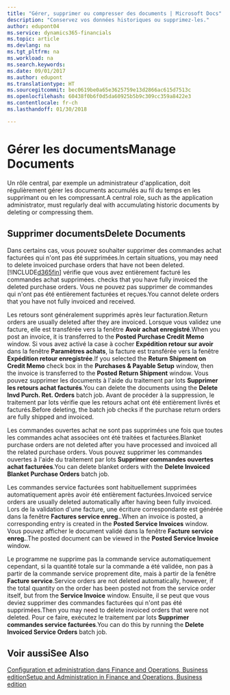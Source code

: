 ```yaml
---
title: "Gérer, supprimer ou compresser des documents | Microsoft Docs"
description: "Conservez vos données historiques ou supprimez-les."
author: edupont04
ms.service: dynamics365-financials
ms.topic: article
ms.devlang: na
ms.tgt_pltfrm: na
ms.workload: na
ms.search.keywords: 
ms.date: 09/01/2017
ms.author: edupont
ms.translationtype: HT
ms.sourcegitcommit: bec0619be0a65e3625759e13d2866ac615d7513c
ms.openlocfilehash: 60438f0b6f0d5da60925b5b9c309cc359a8422e3
ms.contentlocale: fr-ch
ms.lasthandoff: 01/30/2018

---
```

# <a name="manage-documents"></a><span data-ttu-id="870a8-103">Gérer les documents</span><span class="sxs-lookup"><span data-stu-id="870a8-103">Manage Documents</span></span>
<span data-ttu-id="870a8-104">Un rôle central, par exemple un administrateur d'application, doit régulièrement gérer les documents accumulés au fil du temps en les supprimant ou en les compressant.</span><span class="sxs-lookup"><span data-stu-id="870a8-104">A central role, such as the application administrator, must regularly deal with accumulating historic documents by deleting or compressing them.</span></span>  

## <a name="delete-documents"></a><span data-ttu-id="870a8-105">Supprimer documents</span><span class="sxs-lookup"><span data-stu-id="870a8-105">Delete Documents</span></span>
<span data-ttu-id="870a8-106">Dans certains cas, vous pouvez souhaiter supprimer des commandes achat facturées qui n'ont pas été supprimées.</span><span class="sxs-lookup"><span data-stu-id="870a8-106">In certain situations, you may need to delete invoiced purchase orders that have not been deleted.</span></span> [!INCLUDE[d365fin](includes/d365fin_md.md)]<span data-ttu-id="870a8-107"> vérifie que vous avez entièrement facturé les commandes achat supprimées.</span><span class="sxs-lookup"><span data-stu-id="870a8-107"> checks that you have fully invoiced the deleted purchase orders.</span></span> <span data-ttu-id="870a8-108">Vous ne pouvez pas supprimer de commandes qui n'ont pas été entièrement facturées et reçues.</span><span class="sxs-lookup"><span data-stu-id="870a8-108">You cannot delete orders that you have not fully invoiced and received.</span></span>  

<span data-ttu-id="870a8-109">Les retours sont généralement supprimés après leur facturation.</span><span class="sxs-lookup"><span data-stu-id="870a8-109">Return orders are usually deleted after they are invoiced.</span></span> <span data-ttu-id="870a8-110">Lorsque vous validez une facture, elle est transférée vers la fenêtre **Avoir achat enregistré**.</span><span class="sxs-lookup"><span data-stu-id="870a8-110">When you post an invoice, it is transferred to the **Posted Purchase Credit Memo** window.</span></span> <span data-ttu-id="870a8-111">Si vous avez activé la case à cocher **Expédition retour sur avoir** dans la fenêtre **Paramètres achats**, la facture est transférée vers la fenêtre **Expédition retour enregistrée**.</span><span class="sxs-lookup"><span data-stu-id="870a8-111">If you selected the **Return Shipment on Credit Memo** check box in the **Purchases & Payable Setup** window, then the invoice is transferred to the **Posted Return Shipment** window.</span></span> <span data-ttu-id="870a8-112">Vous pouvez supprimer les documents à l'aide du traitement par lots **Supprimer les retours achat facturés**.</span><span class="sxs-lookup"><span data-stu-id="870a8-112">You can delete the documents using the **Delete Invd Purch. Ret. Orders** batch job.</span></span> <span data-ttu-id="870a8-113">Avant de procéder à la suppression, le traitement par lots vérifie que les retours achat ont été entièrement livrés et facturés.</span><span class="sxs-lookup"><span data-stu-id="870a8-113">Before deleting, the batch job checks if the purchase return orders are fully shipped and invoiced.</span></span>  

<span data-ttu-id="870a8-114">Les commandes ouvertes achat ne sont pas supprimées une fois que toutes les commandes achat associées ont été traitées et facturées.</span><span class="sxs-lookup"><span data-stu-id="870a8-114">Blanket purchase orders are not deleted after you have processed and invoiced all the related purchase orders.</span></span> <span data-ttu-id="870a8-115">Vous pouvez supprimer les commandes ouvertes à l'aide du traitement par lots **Supprimer commandes ouvertes achat facturées**.</span><span class="sxs-lookup"><span data-stu-id="870a8-115">You can delete blanket orders with the **Delete Invoiced Blanket Purchase Orders** batch job.</span></span>  

<span data-ttu-id="870a8-116">Les commandes service facturées sont habituellement supprimées automatiquement après avoir été entièrement facturées.</span><span class="sxs-lookup"><span data-stu-id="870a8-116">Invoiced service orders are usually deleted automatically after having been fully invoiced.</span></span> <span data-ttu-id="870a8-117">Lors de la validation d'une facture, une écriture correspondante est générée dans la fenêtre **Factures service enreg.**.</span><span class="sxs-lookup"><span data-stu-id="870a8-117">When an invoice is posted, a corresponding entry is created in the **Posted Service Invoices** window.</span></span> <span data-ttu-id="870a8-118">Vous pouvez afficher le document validé dans la fenêtre **Facture service enreg.**.</span><span class="sxs-lookup"><span data-stu-id="870a8-118">The posted document can be viewed in the **Posted Service Invoice** window.</span></span>  

<span data-ttu-id="870a8-119">Le programme ne supprime pas la commande service automatiquement cependant, si la quantité totale sur la commande a été validée, non pas à partir de la commande service proprement dite, mais à partir de la fenêtre **Facture service**.</span><span class="sxs-lookup"><span data-stu-id="870a8-119">Service orders are not deleted automatically, however, if the total quantity on the order has been posted not from the service order itself, but from the **Service Invoice** window.</span></span> <span data-ttu-id="870a8-120">Ensuite, il se peut que vous deviez supprimer des commandes facturées qui n'ont pas été supprimées.</span><span class="sxs-lookup"><span data-stu-id="870a8-120">Then you may need to delete invoiced orders that were not deleted.</span></span> <span data-ttu-id="870a8-121">Pour ce faire, exécutez le traitement par lots **Supprimer commandes service facturées**.</span><span class="sxs-lookup"><span data-stu-id="870a8-121">You can do this by running the **Delete Invoiced Service Orders** batch job.</span></span>  

## <a name="see-also"></a><span data-ttu-id="870a8-122">Voir aussi</span><span class="sxs-lookup"><span data-stu-id="870a8-122">See Also</span></span>  
[<span data-ttu-id="870a8-123">Configuration et administration dans Finance and Operations, Business edition</span><span class="sxs-lookup"><span data-stu-id="870a8-123">Setup and Administration in Finance and Operations, Business edition</span></span>](admin-setup-and-administration.md)  

